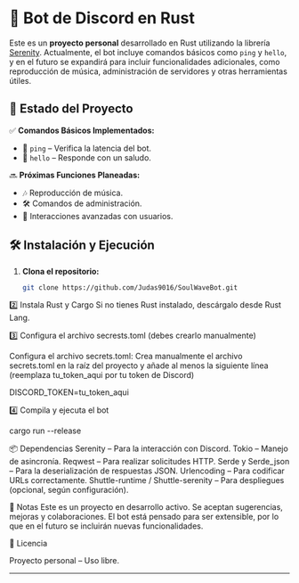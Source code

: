 # 🤖 Bot de Discord en Rust

Este es un **proyecto personal** desarrollado en Rust utilizando la librería [Serenity](https://github.com/serenity-rs/serenity). Actualmente, el bot incluye comandos básicos como `ping` y `hello`, y en el futuro se expandirá para incluir funcionalidades adicionales, como reproducción de música, administración de servidores y otras herramientas útiles.

## 🚀 Estado del Proyecto

✅ **Comandos Básicos Implementados:**
- 🏓 `ping` – Verifica la latencia del bot.
- 👋 `hello` – Responde con un saludo.

🔜 **Próximas Funciones Planeadas:**
- 🎶 Reproducción de música.
- 🛠️ Comandos de administración.
- 🤖 Interacciones avanzadas con usuarios.

## 🛠️ Instalación y Ejecución

1. **Clona el repositorio:**
   ```bash
   git clone https://github.com/Judas9016/SoulWaveBot.git


2️⃣ Instala Rust y Cargo
Si no tienes Rust instalado, descárgalo desde Rust Lang.

3️⃣ Configura el archivo secrests.toml (debes crearlo manualmente)

Configura el archivo secrets.toml:
Crea manualmente el archivo secrets.toml en la raíz del proyecto y añade al menos la siguiente línea (reemplaza tu_token_aqui por tu token de Discord)

DISCORD_TOKEN=tu_token_aqui

4️⃣ Compila y ejecuta el bot

cargo run --release

📦 Dependencias
Serenity – Para la interacción con Discord.
Tokio – Manejo de asincronía.
Reqwest – Para realizar solicitudes HTTP.
Serde y Serde_json – Para la deserialización de respuestas JSON.
Urlencoding – Para codificar URLs correctamente.
Shuttle-runtime / Shuttle-serenity – Para despliegues (opcional, según configuración).

📜 Notas
Este es un proyecto en desarrollo activo. Se aceptan sugerencias, mejoras y colaboraciones.
El bot está pensado para ser extensible, por lo que en el futuro se incluirán nuevas funcionalidades.

📜 Licencia

Proyecto personal – Uso libre.

---
